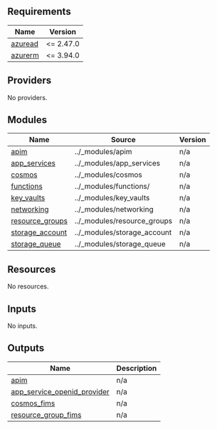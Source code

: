 <!-- markdownlint-disable -->
<!-- BEGINNING OF PRE-COMMIT-TERRAFORM DOCS HOOK -->
## Requirements

| Name | Version |
|------|---------|
| <a name="requirement_azuread"></a> [azuread](#requirement\_azuread) | <= 2.47.0 |
| <a name="requirement_azurerm"></a> [azurerm](#requirement\_azurerm) | <= 3.94.0 |

## Providers

No providers.

## Modules

| Name | Source | Version |
|------|--------|---------|
| <a name="module_apim"></a> [apim](#module\_apim) | ../_modules/apim | n/a |
| <a name="module_app_services"></a> [app\_services](#module\_app\_services) | ../_modules/app_services | n/a |
| <a name="module_cosmos"></a> [cosmos](#module\_cosmos) | ../_modules/cosmos | n/a |
| <a name="module_functions"></a> [functions](#module\_functions) | ../_modules/functions/ | n/a |
| <a name="module_key_vaults"></a> [key\_vaults](#module\_key\_vaults) | ../_modules/key_vaults | n/a |
| <a name="module_networking"></a> [networking](#module\_networking) | ../_modules/networking | n/a |
| <a name="module_resource_groups"></a> [resource\_groups](#module\_resource\_groups) | ../_modules/resource_groups | n/a |
| <a name="module_storage_account"></a> [storage\_account](#module\_storage\_account) | ../_modules/storage_account | n/a |
| <a name="module_storage_queue"></a> [storage\_queue](#module\_storage\_queue) | ../_modules/storage_queue | n/a |

## Resources

No resources.

## Inputs

No inputs.

## Outputs

| Name | Description |
|------|-------------|
| <a name="output_apim"></a> [apim](#output\_apim) | n/a |
| <a name="output_app_service_openid_provider"></a> [app\_service\_openid\_provider](#output\_app\_service\_openid\_provider) | n/a |
| <a name="output_cosmos_fims"></a> [cosmos\_fims](#output\_cosmos\_fims) | n/a |
| <a name="output_resource_group_fims"></a> [resource\_group\_fims](#output\_resource\_group\_fims) | n/a |
<!-- END OF PRE-COMMIT-TERRAFORM DOCS HOOK -->
